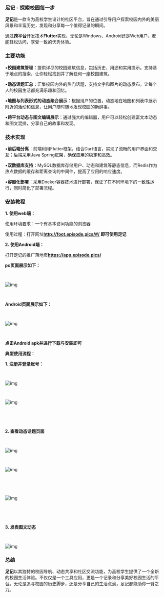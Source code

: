 ### **足记 - 探索校园每一步**

**足记**是一款专为高校学生设计的社区平台，旨在通过引导用户探索校园内外的美丽风景和丰富历史，发现和分享每一个值得记录的瞬间。

通过**跨平台**开发技术**Flutter**实现，无论是Windows、Android还是Web用户，都能轻松访问，享受一致的优秀体验。

### **主要功能**

•**校园建筑管理**：提供详尽的校园建筑信息，包括历史、用途和实用提示。支持基于地点的搜索，让你轻松找到并了解任何一座校园建筑。

•**动态话题汇总**：汇集校园内外的热门话题，支持文字和图片的动态发布，让每个人的校园生活都充满乐趣和回忆。

•**地图与列表形式的动态聚合展示**：根据用户的位置，动态地在地图和列表中展示附近的活动和信息，让用户随时随地发现校园的新鲜事。

•**跨平台动态与图文编辑展示**：通过强大的编辑器，用户可以轻松创建富文本动态和图文混排，分享自己的故事和发现。

### **技术实现**

•**前后端分离**：前端利用Flutter框架，结合Dart语言，实现了流畅的用户界面和交互；后端采用Java Spring框架，确保应用的稳定和高效。

•**双数据库支持**：MySQL数据库存储用户、动态和建筑等静态信息，而Redis作为热点数据的缓存和距离查询的中间件，提高了应用的响应速度。

•**容器化部署**：采用Docker容器技术进行部署，保证了在不同环境下的一致性运行，同时简化了部署流程。

### **安装教程**

**1.  使用web端：**

使用环境要求：一个有基本访问功能的浏览器

使用过程：打开网址**http://foot.episode.pics/#/** **即可使用足记**

**2.  使用Android端：**

打开足记的推广落地页**https://app.episode.pics/** 

**pc页面展示如下：**

﻿

![img](https://2024.jsjds.com.cn/Backend/Work/work/download-article-picture?name=20240589351714318993q57Nk-pQ15vT_-FpwTYy-jDKvXTL7X.png)

﻿﻿



**Android页面展示如下：**

﻿

![img](https://2024.jsjds.com.cn/Backend/Work/work/download-article-picture?name=20240589351714319023VBSMPMBX0Aib95oFEKR7lUuG6HUkxE.jpg)

﻿﻿



**点击Android apk并进行下载与安装即可**

**典型使用流程：**

**1.  注册并登录账号：**

﻿

![img](https://2024.jsjds.com.cn/Backend/Work/work/download-article-picture?name=20240589351714319080qerPTVZeq_2eSkg-P29a5Q0eA9EKI7.jpg)

﻿            

![img](https://2024.jsjds.com.cn/Backend/Work/work/download-article-picture?name=202405893517143191080HJbCGzvvdgpv8uzFBQfjlVv8yhGr1.jpg)

﻿

﻿



**2.  查看动态话题页面**

﻿

![img](https://2024.jsjds.com.cn/Backend/Work/work/download-article-picture?name=20240589351714319150SskRiMb1en59aDwnTxIaiWrO_ev1K2.jpg)

﻿           

![img](https://2024.jsjds.com.cn/Backend/Work/work/download-article-picture?name=20240589351714319151IiM3dw30YcVVDb2OuZkj69LhDbu-pP.jpg)

﻿

​            

![img](https://2024.jsjds.com.cn/Backend/Work/work/download-article-picture?name=20240589351714319151Lb4BjU5dcyImITtBFcGbMkIcUEtlbI.jpg)

﻿

﻿



**3.  发表图文动态**

﻿

![img](https://2024.jsjds.com.cn/Backend/Work/work/download-article-picture?name=202405893517143192198mVQAfZt5IeDaVopshbvhGI033ToLL.jpg)

### ﻿﻿**总结**

**足记**以其独特的校园导航、动态共享和社区交流功能，为高校学生提供了一个全新的校园生活体验。不仅仅是一个工具应用，更是一个记录和分享美好校园生活的平台。无论是追寻校园的历史脚步，还是分享自己的生活点滴，足记都能助你一臂之力。